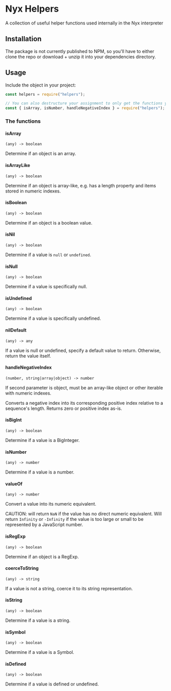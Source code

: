 # Nyx Helpers

A collection of useful helper functions used internally in the Nyx interpreter

## Installation

The package is not currently published to NPM, so you'll have to either clone the repo or download + unzip it into your dependencies directory.

## Usage

Include the object in your project:

```js
const helpers = require("helpers");

// You can also destructure your assignment to only get the functions you need
const { isArray, isNumber, handleNegativeIndex } = require("helpers");
```

### The functions

#### isArray

`(any) -> boolean`

Determine if an object is an array.

#### isArrayLike

`(any) -> boolean`

Determine if an object is array-like, e.g. has a length property and items stored in numeric indexes.

#### isBoolean

`(any) -> boolean`

Determine if an object is a boolean value.

#### isNil

`(any) -> boolean`

Determine if a value is `null` or `undefined`.

#### isNull

`(any) -> boolean`

Determine if a value is specifically null.

#### isUndefined

`(any) -> boolean`

Determine if a value is specifically undefined.

#### nilDefault

`(any) -> any`

If a value is null or undefined, specify a default value to return. Otherwise, return the value itself.

#### handleNegativeIndex

`(number, string|array|object) -> number`

If second parameter is object, must be an array-like object or other iterable with numeric indexes.

Converts a negative index into its corresponding positive index relative to a sequence's length. Returns zero or positive index as-is.

#### isBigInt

`(any) -> boolean`

Determine if a value is a BigInteger.

#### isNumber

`(any) -> number`

Determine if a value is a number.

#### valueOf

`(any) -> number`

Convert a value into its numeric equivalent.

CAUTION: will return `NaN` if the value has no direct numeric equivalent. Will return `Infinity` or `-Infinity` if the value is too large or small to be represented by a JavaScript number.

#### isRegExp

`(any) -> boolean`

Determine if an object is a RegExp.

#### coerceToString

`(any) -> string`

If a value is not a string, coerce it to its string representation.

#### isString

`(any) -> boolean`

Determine if a value is a string.

#### isSymbol

`(any) -> boolean`

Determine if a value is a Symbol.

#### isDefined

`(any) -> boolean`

Determine if a value is defined or undefined.
